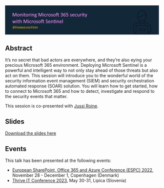 ![Monitoring Microsoft 365 Security with Microsoft Sentinel](m365-sentinel.png)

## Abstract

It’s no secret that bad actors are everywhere, and they’re also eying your precious Microsoft 365 environment. Deploying Microsoft Sentinel is a powerful and intelligent way to not only stay ahead of those threats but also act on them. This session will introduce you to the wonderful world of the security information event management (SIEM) and security orchestration automated response (SOAR) solution. You will learn how to get started, how to connect to Microsoft 365 and how to detect, investigate and respond to the security events that matter.

This session is co-presented with [Jussi Roine](https://jussiroine.com/).

## Slides

[Download the slides here](m365-sentinel.pdf)

## Events

This talk has been presented at the following events:

- [European SharePoint, Office 365 and Azure Conference (ESPC) 2022](https://sharepointeurope.com/), November 28 - December 1, Copenhagen (Denmark)
- [Thrive IT Conference 2023](https://thriveconf.com/), May 30-31, Lipica (Slovenia)
